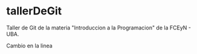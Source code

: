 # tallerDeGit

Taller de Git de la materia "Introduccion a la Programacion" de la FCEyN - UBA.

Cambio en la linea
